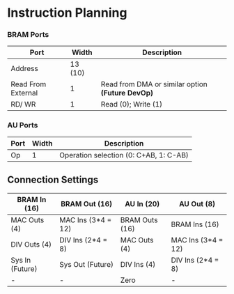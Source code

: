 # Instruction Planning #
### BRAM Ports ###
Port | Width | Description
----- | ----- | -------
Address | 13 (10) | 
Read From External | 1 | Read from DMA or similar option **(Future DevOp)**
RD/ WR | 1 | Read (0); Write (1)

### AU Ports ###
Port | Width | Description
---- | ----- | -----------
Op | 1 | Operation selection (0: C+AB, 1: C-AB)

## Connection Settings ##
BRAM In (16) | BRAM Out (16) | AU In (20) | AU Out (8)
------- | -------- | ----- | ------
MAC Outs (4) | MAC Ins (3*4 = 12) | BRAM Outs (16) | BRAM Ins (16)
DIV Outs (4) | DIV Ins (2\*4 = 8)  | MAC Outs (4)   | MAC Ins (3*4 = 12)
Sys In (Future) | Sys Out (Future) | DIV Ins (4) | DIV Ins (2\*4 = 8)
- | - | Zero | -

